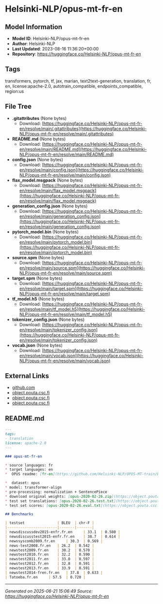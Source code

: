 # Helsinki-NLP/opus-mt-fr-en

## Model Information

- **Model ID**: Helsinki-NLP/opus-mt-fr-en
- **Author**: Helsinki-NLP
- **Last Updated**: 2023-08-16 11:36:20+00:00
- **Repository**: https://huggingface.co/Helsinki-NLP/opus-mt-fr-en

## Tags

transformers, pytorch, tf, jax, marian, text2text-generation, translation, fr, en, license:apache-2.0, autotrain_compatible, endpoints_compatible, region:us

## File Tree

- **.gitattributes** (None bytes)
  - Download: [https://huggingface.co/Helsinki-NLP/opus-mt-fr-en/resolve/main/.gitattributes](https://huggingface.co/Helsinki-NLP/opus-mt-fr-en/resolve/main/.gitattributes)
- **README.md** (None bytes)
  - Download: [https://huggingface.co/Helsinki-NLP/opus-mt-fr-en/resolve/main/README.md](https://huggingface.co/Helsinki-NLP/opus-mt-fr-en/resolve/main/README.md)
- **config.json** (None bytes)
  - Download: [https://huggingface.co/Helsinki-NLP/opus-mt-fr-en/resolve/main/config.json](https://huggingface.co/Helsinki-NLP/opus-mt-fr-en/resolve/main/config.json)
- **flax_model.msgpack** (None bytes)
  - Download: [https://huggingface.co/Helsinki-NLP/opus-mt-fr-en/resolve/main/flax_model.msgpack](https://huggingface.co/Helsinki-NLP/opus-mt-fr-en/resolve/main/flax_model.msgpack)
- **generation_config.json** (None bytes)
  - Download: [https://huggingface.co/Helsinki-NLP/opus-mt-fr-en/resolve/main/generation_config.json](https://huggingface.co/Helsinki-NLP/opus-mt-fr-en/resolve/main/generation_config.json)
- **pytorch_model.bin** (None bytes)
  - Download: [https://huggingface.co/Helsinki-NLP/opus-mt-fr-en/resolve/main/pytorch_model.bin](https://huggingface.co/Helsinki-NLP/opus-mt-fr-en/resolve/main/pytorch_model.bin)
- **source.spm** (None bytes)
  - Download: [https://huggingface.co/Helsinki-NLP/opus-mt-fr-en/resolve/main/source.spm](https://huggingface.co/Helsinki-NLP/opus-mt-fr-en/resolve/main/source.spm)
- **target.spm** (None bytes)
  - Download: [https://huggingface.co/Helsinki-NLP/opus-mt-fr-en/resolve/main/target.spm](https://huggingface.co/Helsinki-NLP/opus-mt-fr-en/resolve/main/target.spm)
- **tf_model.h5** (None bytes)
  - Download: [https://huggingface.co/Helsinki-NLP/opus-mt-fr-en/resolve/main/tf_model.h5](https://huggingface.co/Helsinki-NLP/opus-mt-fr-en/resolve/main/tf_model.h5)
- **tokenizer_config.json** (None bytes)
  - Download: [https://huggingface.co/Helsinki-NLP/opus-mt-fr-en/resolve/main/tokenizer_config.json](https://huggingface.co/Helsinki-NLP/opus-mt-fr-en/resolve/main/tokenizer_config.json)
- **vocab.json** (None bytes)
  - Download: [https://huggingface.co/Helsinki-NLP/opus-mt-fr-en/resolve/main/vocab.json](https://huggingface.co/Helsinki-NLP/opus-mt-fr-en/resolve/main/vocab.json)


## External Links

- [github.com](https://github.com/Helsinki-NLP/OPUS-MT-train/blob/master/models/fr-en/README.md)
- [object.pouta.csc.fi](https://object.pouta.csc.fi/OPUS-MT-models/fr-en/opus-2020-02-26.eval.txt)
- [object.pouta.csc.fi](https://object.pouta.csc.fi/OPUS-MT-models/fr-en/opus-2020-02-26.test.txt)
- [object.pouta.csc.fi](https://object.pouta.csc.fi/OPUS-MT-models/fr-en/opus-2020-02-26.zip)


## README.md

```markdown
---
tags:
- translation
license: apache-2.0
---

### opus-mt-fr-en

* source languages: fr
* target languages: en
*  OPUS readme: [fr-en](https://github.com/Helsinki-NLP/OPUS-MT-train/blob/master/models/fr-en/README.md)

*  dataset: opus
* model: transformer-align
* pre-processing: normalization + SentencePiece
* download original weights: [opus-2020-02-26.zip](https://object.pouta.csc.fi/OPUS-MT-models/fr-en/opus-2020-02-26.zip)
* test set translations: [opus-2020-02-26.test.txt](https://object.pouta.csc.fi/OPUS-MT-models/fr-en/opus-2020-02-26.test.txt)
* test set scores: [opus-2020-02-26.eval.txt](https://object.pouta.csc.fi/OPUS-MT-models/fr-en/opus-2020-02-26.eval.txt)

## Benchmarks

| testset               | BLEU  | chr-F |
|-----------------------|-------|-------|
| newsdiscussdev2015-enfr.fr.en 	| 33.1 	| 0.580 |
| newsdiscusstest2015-enfr.fr.en 	| 38.7 	| 0.614 |
| newssyscomb2009.fr.en 	| 30.3 	| 0.569 |
| news-test2008.fr.en 	| 26.2 	| 0.542 |
| newstest2009.fr.en 	| 30.2 	| 0.570 |
| newstest2010.fr.en 	| 32.2 	| 0.590 |
| newstest2011.fr.en 	| 33.0 	| 0.597 |
| newstest2012.fr.en 	| 32.8 	| 0.591 |
| newstest2013.fr.en 	| 33.9 	| 0.591 |
| newstest2014-fren.fr.en 	| 37.8 	| 0.633 |
| Tatoeba.fr.en 	| 57.5 	| 0.720 |


```


---

*Generated on 2025-06-21 15:06:49*
*Source: https://huggingface.co/Helsinki-NLP/opus-mt-fr-en*
